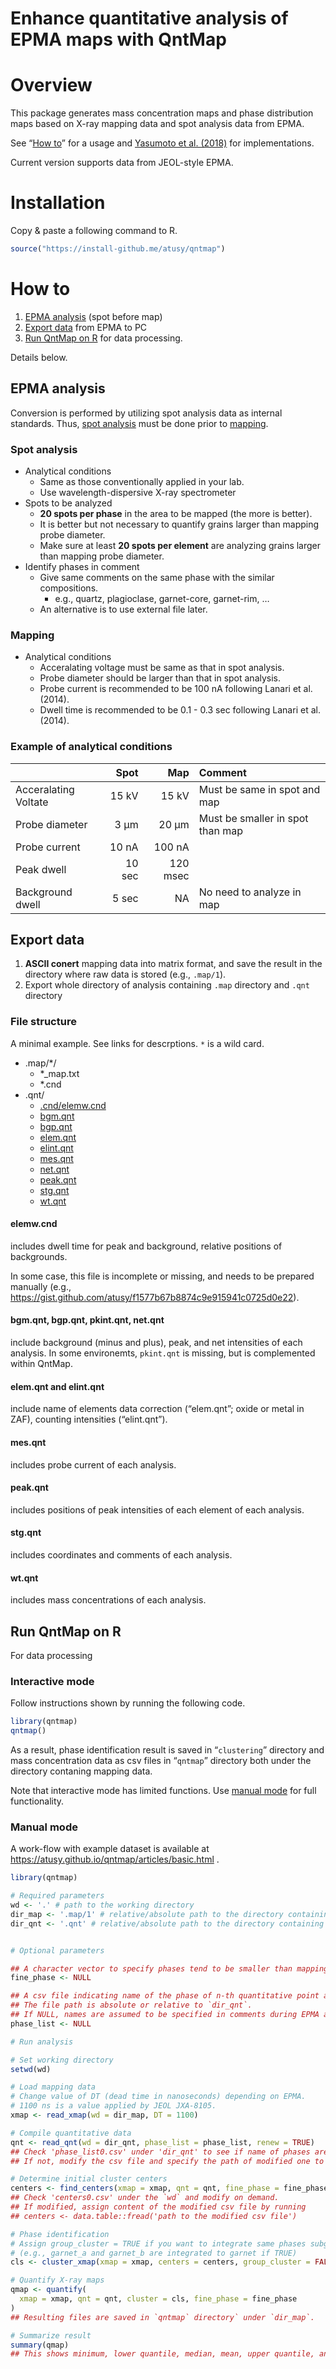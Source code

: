 Enhance quantitative analysis of EPMA maps with QntMap
================

# Overview

This package generates mass concentration maps and phase distribution
maps based on X-ray mapping data and spot analysis data from EPMA.

See “[How to](#how-to)” for a usage and [Yasumoto et al.
(2018)](https://doi.org/10.2138/am-2018-6323CCBY) for implementations.

Current version supports data from JEOL-style EPMA.

# Installation

Copy & paste a following command to R.

``` r
source("https://install-github.me/atusy/qntmap")
```

# How to

1.  [EPMA analysis](#epma-analysis) (spot before map)
2.  [Export data](#Export) from EPMA to PC
3.  [Run QntMap on R](#run-qntmap-on-r) for data processing.

Details below.

## EPMA analysis

Conversion is performed by utilizing spot analysis data as internal
standards. Thus, [spot analysis](#spot-analysis) must be done prior to
[mapping](#mapping).

### Spot analysis

  - Analytical conditions
      - Same as those conventionally applied in your lab.
      - Use wavelength-dispersive X-ray spectrometer
  - Spots to be analyzed
      - **20 spots per phase** in the area to be mapped (the more is
        better).
      - It is better but not necessary to quantify grains larger than
        mapping probe diameter.
      - Make sure at least **20 spots per element** are analyzing grains
        larger than mapping probe diameter.
  - Identify phases in comment
      - Give same comments on the same phase with the similar
        compositions.
          - e.g., quartz, plagioclase, garnet-core, garnet-rim, …
      - An alternative is to use external file later.

### Mapping

  - Analytical conditions
      - Acceralating voltage must be same as that in spot analysis.
      - Probe diameter should be larger than that in spot analysis.
      - Probe current is recommended to be 100 nA following Lanari et
        al. (2014).
      - Dwell time is recommended to be 0.1 - 0.3 sec following Lanari
        et al.
(2014).

### Example of analytical conditions

|                      |   Spot |      Map | Comment                          |
| :------------------- | -----: | -------: | :------------------------------- |
| Acceralating Voltate |  15 kV |    15 kV | Must be same in spot and map     |
| Probe diameter       |   3 μm |    20 μm | Must be smaller in spot than map |
| Probe current        |  10 nA |   100 nA |                                  |
| Peak dwell           | 10 sec | 120 msec |                                  |
| Background dwell     |  5 sec |       NA | No need to analyze in map        |

## Export data

1.  **ASCII conert** mapping data into matrix format, and save the
    result in the directory where raw data is stored (e.g., `.map/1`).
2.  Export whole directory of analysis containing `.map` directory and
    `.qnt` directory

### File structure

A minimal example. See links for descrptions. `*` is a wild card.

  - .map/\*/
      - \*\_map.txt
      - \*.cnd
  - .qnt/
      - [.cnd/elemw.cnd](#elemwcnd)
      - [bgm.qnt](#bgmqnt-bgpqnt-pkintqnt-netqnt)
      - [bgp.qnt](#bgmqnt-bgpqnt-pkintqnt-netqnt)
      - [elem.qnt](#elemqnt-elintqnt)
      - [elint.qnt](#elemqnt-elintqnt)
      - [mes.qnt](#mesqnt)
      - [net.qnt](#bgmqnt-bgpqnt-pkintqnt-netqnt)
      - [peak.qnt](#peakqnt)
      - [stg.qnt](#stgqnt)
      - [wt.qnt](#wtqnt)

#### elemw.cnd

includes dwell time for peak and background, relative positions of
backgrounds.

In some case, this file is incomplete or missing, and needs to be
prepared manually (e.g.,
<https://gist.github.com/atusy/f1577b67b8874c9e915941c0725d0e22>).

#### bgm.qnt, bgp.qnt, pkint.qnt, net.qnt

include background (minus and plus), peak, and net intensities of each
analysis. In some environemts, `pkint.qnt` is missing, but is
complemented within QntMap.

#### elem.qnt and elint.qnt

include name of elements data correction (“elem.qnt”; oxide or metal in
ZAF), counting intensities (“elint.qnt”).

#### mes.qnt

includes probe current of each analysis.

#### peak.qnt

includes positions of peak intensities of each element of each analysis.

#### stg.qnt

includes coordinates and comments of each analysis.

#### wt.qnt

includes mass concentrations of each analysis.

## Run QntMap on R

For data processing

### Interactive mode

Follow instructions shown by running the following code.

``` r
library(qntmap)
qntmap()
```

As a result, phase identification result is saved in “`clustering`”
directory and mass concentration data as csv files in “`qntmap`”
directory both under the directory contaning mapping data.

Note that interactive mode has limited functions. Use [manual
mode](#manual-mode) for full functionality.

### Manual mode

A work-flow with example dataset is available at
<https://atusy.github.io/qntmap/articles/basic.html> .

``` r
library(qntmap)

# Required parameters
wd <- '.' # path to the working directory
dir_map <- '.map/1' # relative/absolute path to the directory containing ascii converted X-ray map files (1_map.txt, 2_map.txt, and so on)"
dir_qnt <- '.qnt' # relative/absolute path to the directory containing .qnt files (pkint.qnt, net.qnt, and so on)"


# Optional parameters

## A character vector to specify phases tend to be smaller than mapping probe diameter
fine_phase <- NULL 

## A csv file indicating name of the phase of n-th quantitative point analysis.
## The file path is absolute or relative to `dir_qnt`.
## If NULL, names are assumed to be specified in comments during EPMA analysis.
phase_list <- NULL 

# Run analysis

# Set working directory
setwd(wd)

# Load mapping data
# Change value of DT (dead time in nanoseconds) depending on EPMA.
# 1100 ns is a value applied by JEOL JXA-8105.
xmap <- read_xmap(wd = dir_map, DT = 1100)

# Compile quantitative data
qnt <- read_qnt(wd = dir_qnt, phase_list = phase_list, renew = TRUE)
## Check 'phase_list0.csv' under 'dir_qnt' to see if name of phases are provided properly.
## If not, modify the csv file and specify the path of modified one to `phase_list` in "Optional parameters" section and rerun the above code.

# Determine initial cluster centers
centers <- find_centers(xmap = xmap, qnt = qnt, fine_phase = fine_phase)
## Check 'centers0.csv' under the `wd` and modify on demand.
## If modified, assign content of the modified csv file by running
## centers <- data.table::fread('path to the modified csv file')

# Phase identification
# Assign group_cluster = TRUE if you want to integrate same phases subgrouped by suffix after '_' 
# (e.g., garnet_a and garnet_b are integrated to garnet if TRUE)
cls <- cluster_xmap(xmap = xmap, centers = centers, group_cluster = FALSE)

# Quantify X-ray maps
qmap <- quantify(
  xmap = xmap, qnt = qnt, cluster = cls, fine_phase = fine_phase
)
## Resulting files are saved in `qntmap` directory` under `dir_map`.

# Summarize result
summary(qmap)
## This shows minimum, lower quantile, median, mean, upper quantile, and maximum values of variables.
```
